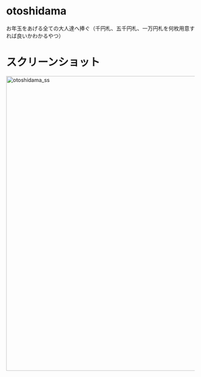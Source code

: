 # otoshidama
お年玉をあげる全ての大人達へ捧ぐ（千円札、五千円札、一万円札を何枚用意すれば良いかわかるやつ）

#  スクリーンショット
<img width="788" alt="otoshidama_ss" src="https://user-images.githubusercontent.com/22039179/203260497-79ac44b0-1c10-4e47-a6a2-086174c5a7f6.png">

